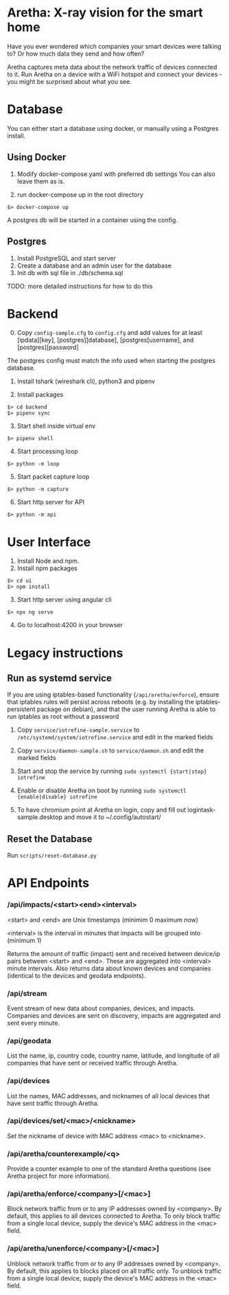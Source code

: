 # Aretha: X-ray vision for the smart home
Have you ever wondered which companies your smart devices were talking to? Or how much data they send and how often?

Aretha captures meta data about the network traffic of devices connected to it. Run Aretha on a device with a WiFi hotspot and connect your devices - you might be surprised about what you see.


# Database
You can either start a database using docker, or manually using a Postgres install.

## Using Docker
1. Modify docker-compose.yaml with preferred db settings
You can also leave them as is.

2. run docker-compose up in the root directory
```
$> docker-compose up
```
A postgres db will be started in a container using the config.

## Postgres
1. Install PostgreSQL and start server
2. Create a database and an admin user for the database
3. Init db with sql file in ./db/schema.sql

TODO: more detailed instructions for how to do this

# Backend
0. Copy `config-sample.cfg` to `config.cfg` and add values for at least [ipdata][key], [postgres][database], [postgres[username], and [postgres][password]

The postgres config must match the info used when starting the postgres database.

1. Install tshark (wireshark cli), python3 and pipenv

2. Install packages
```
$> cd backend
$> pipenv sync
```

3. Start shell inside virtual env
```
$> pipenv shell
```

4. Start processing loop
```
$> python -m loop
```

5. Start packet capture loop
```
$> python -m capture
```

6. Start http server for API
```
$> python -m api
```

# User Interface
1. Install Node and npm.
2. Install npm packages
```
$> cd ui
$> npm install
```

3. Start http server using angular cli
```
$> npx ng serve
```

4. Go to localhost:4200 in your browser


# Legacy instructions

##  Run as systemd service
If you are using iptables-based functionality (`/api/aretha/enforce`), ensure that iptables rules will persist across reboots (e.g. by installing the iptables-persistent package on debian), and that the user running Aretha is able to run iptables as root without a password

1. Copy `service/iotrefine-sample.service` to `/etc/systemd/system/iotrefine.service` and edit in the marked fields

2. Copy `service/daemon-sample.sh` to `service/daemon.sh` and edit the marked fields

2. Start and stop the service by running `sudo systemctl {start|stop} iotrefine`

3. Enable or disable Aretha on boot by running `sudo systemctl {enable|disable} iotrefine`

4. To have chromium point at Aretha on login, copy and fill out logintask-sample.desktop and move it to ~/.config/autostart/

##  Reset the Database
Run `scripts/reset-database.py`

# API Endpoints

### /api/impacts/\<start>\<end>\<interval>
\<start> and \<end> are Unix timestamps (minimim 0 maximum now)

\<interval> is the interval in minutes that impacts will be grouped into (minimum 1)

Returns the amount of traffic (impact) sent and received between device/ip pairs between \<start> and \<end>. These are aggregated into \<interval> minute intervals. Also returns data about known devices and companies (identical to the devices and geodata endpoints).

### /api/stream
Event stream of new data about companies, devices, and impacts. Companies and devices are sent on discovery, impacts are aggregated and sent every minute.

### /api/geodata
List the name, ip, country code, country name, latitude, and longitude of all companies that have sent or received traffic through Aretha.

### /api/devices
List the names, MAC addresses, and nicknames of all local devices that have sent traffic through Aretha.

### /api/devices/set/\<mac>/\<nickname>
Set the nickname of device with MAC address \<mac> to \<nickname>.

### /api/aretha/counterexample/\<q>
Provide a counter example to one of the standard Aretha questions (see Aretha project for more information).

### /api/aretha/enforce/\<company>[/\<mac>]
Block network traffic from or to any IP addresses owned by \<company>. By default, this applies to all devices connected to Aretha. To only block traffic from a single local device, supply the device's MAC address in the \<mac> field.

### /api/aretha/unenforce/\<company>[/\<mac>]
Unblock network traffic from or to any IP addresses owned by \<company>. By default, this applies to blocks placed on all traffic only. To unblock traffic from a single local device, supply the device's MAC address in the \<mac> field.
